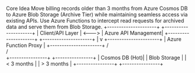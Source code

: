 Core Idea
Move billing records older than 3 months from Azure Cosmos DB to Azure Blob Storage (Archive Tier) while maintaining seamless access via existing APIs. Use Azure Functions to intercept read requests for archived data and serve them from Blob Storage.
+---------------------+       +---------------------+
|   Client/API Layer  | <---> | Azure API Management|
+---------------------+       +---------------------+
                                      |
                                      v
                           +----------------------+
                           | Azure Function Proxy |
                           +----------------------+
                            /           \
                           /             \
         +----------------+               +----------------+
         | Cosmos DB (Hot)|               | Blob Storage   |
         |  < 3 months    |               |  > 3 months    |
         +----------------+               +----------------+

